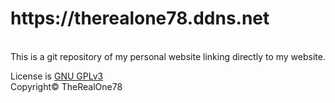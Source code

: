 <h1 style="a color:white">https://therealone78.ddns.net</h1></br>
This is a git repository of my personal website linking directly to my website.

License is <a href="https://www.gnu.org/licenses/gpl-3.0.en.html" target=_blank >GNU GPLv3</a><br>
Copyright&copy; TheRealOne78
